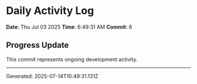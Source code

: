# Daily Activity Log

**Date**: Thu Jul 03 2025
**Time**: 6:49:31 AM
**Commit**: 6

## Progress Update

This commit represents ongoing development activity.

---
Generated: 2025-07-14T10:49:31.131Z
